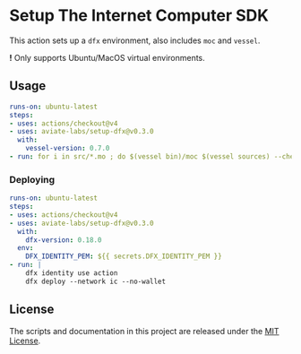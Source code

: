# Setup The Internet Computer SDK

This action sets up a `dfx` environment, also includes `moc` and `vessel`.

**!** Only supports Ubuntu/MacOS virtual environments.

## Usage

```yml
runs-on: ubuntu-latest
steps:
- uses: actions/checkout@v4
- uses: aviate-labs/setup-dfx@v0.3.0
  with:
    vessel-version: 0.7.0
- run: for i in src/*.mo ; do $(vessel bin)/moc $(vessel sources) --check $i ; done
```

### Deploying

```yml
runs-on: ubuntu-latest
steps:
- uses: actions/checkout@v4
- uses: aviate-labs/setup-dfx@v0.3.0
  with:
    dfx-version: 0.18.0
  env:
    DFX_IDENTITY_PEM: ${{ secrets.DFX_IDENTITY_PEM }}
- run: |
    dfx identity use action
    dfx deploy --network ic --no-wallet
```

## License

The scripts and documentation in this project are released under the [MIT License](./LICENSE).

